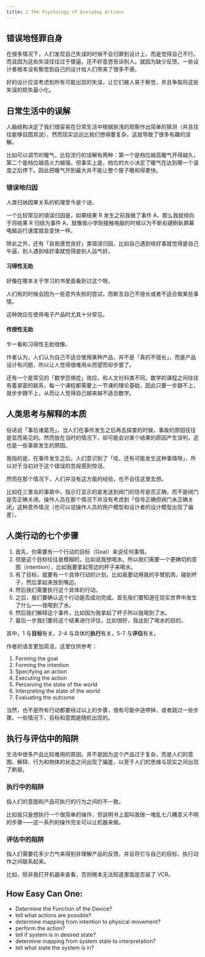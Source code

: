 ```yaml
---
title: 2 The Psychology of Everyday Actions
---
```


## 错误地怪罪自身

在很多情况下，人们发现自己失误的时候不会归罪到设计上，而是觉得自己不行。而且因为这些失误往往过于傻逼，还不好意思告诉别人。就因为缺少反馈，一些设计者根本没有察觉到自己的设计给人们带来了很多不便。

好的设计应该考虑到所有可能出现的失误，让它们被人易于察觉，并且争取将这些失误的损失最小化。

## 日常生活中的误解

人脑结构决定了我们很容易在日常生活中根据肤浅的观察作出简单的猜测（并且往往能够自圆其说），然而现实远远比我们想得要复杂，这就导致了很多有趣的误解。

比如可以调节的暖气，比较流行的误解有两种：第一个是档位越高暖气开得越久，第二个是档位越高火力越强，但事实上是，档位的大小决定了暖气在达到哪一个温度之后停下。因此把暖气开到最大并不能让整个屋子暖和得更快。

### 错误地归因

人类归纳因果关系的机理至今是个谜。

一个比较常见的错误归因是，如果结果 R 发生之前我做了事件 A，那么我就倾向于将结果 R 归结为事件 A，就像我小学刚接触电脑的时候以为不断右键刷新屏幕电脑运行速度就会变快一样。

除此之外，还有「自我感觉良好」类错误归因，比如自己遇到啥好事就觉得是自己牛逼，别人遇到啥好事就觉得是别人运气好。

#### 习得性无助

好像在哪本关于学习的书里面看到过这个呀。

人们有的时候会因为一些意外失败的尝试，而断言自己不擅长或者不适合做某些事情。

这种效应在使用电子产品时尤其十分常见。

#### 传授性无助

乍一看和习得性无助很像。

作者认为，人们认为自己不适合使用某种产品，并不是「真的不擅长」，而是产品设计有问题，所以让人觉得很难用从而望而却步罢了。

还有一个是常见的「数学恐惧症」效应。和人文社科类不同，数学的课程之间往往有着紧密的联系，每一个课程都需要上一节课的理论基础，因此只要一步跟不上，就步步跟不上，从而让人觉得自己越来越不适合数学。

## 人类思考与解释的本质

俗话说「事后诸葛亮」，当人们在事件发生之后再去探查的时候，事故的原因往往是显而易见的。然而放在当时的情况下，却可能会对某个结果的原因产生误判，这也是一些事故发生的原因。

我指的是，在事件发生之后，人们意识到了「哇，还有可能发生这种事情呀」，所以对于当初对于这个错误的忽视感到惊讶。

然而在那个情况下，人们并没有这方面的经验，也不会往这里去想。

比如在三里岛的事故中，指示灯显示的是发送到阀门的信号是否正确，而不是阀门是否正确关闭。操作人员在那个情况下并没有考虑到「信号正确但阀门未正确关闭」这种意外情况（也可以说操作人员的用户模型和设计者的设计模型出现了偏差）。

## 人类行动的七个步骤

1.  首先，你需要有一个行动的目标（Goal）来说任何事情。
2.  但是这个目标往往是模糊的，比如说我想喝水。所以我们需要一个更确切的意图（intention），比如我要拿起旁边的杯子来喝水。
3.  有了目标，就要有一个具体行动的计划，比如我要动用我的手臂肌肉，碰到杯子，然后拿起来放到嘴边。
4.  然后我们需要执行这个具体的行动。
5.  之后，我们要确认这个行动是否成功完成。首先我们要知道在现实世界中发生了什么——我喝到了水。
6.  然后我们解释这个事件，比如因为我拿起了杯子所以我喝到了水。
7.  最后一步我们要将这个结果进行评估，比如很好，我达到了喝水的目的。

其中，1 与**目标**有关，2-4 与具体的**执行**有关，5-7 与**评估**有关。

作者的语言更加简洁，这里仅供参考：

1.  Forming the goal
2.  Forming the intention
3.  Specifying an action
4.  Executing the action
5.  Perceiving the state of the world
6.  Interpreting the state of the world
7.  Evaluating the outcome

当然，也不是所有行动都要经过以上的步骤，很有可能中途停掉，或者跳过一些步骤。一些情况下，目标和意图是随机出现的。

## 执行与评估中的陷阱

生活中很多产品比较难用的原因，并不是因为这个产品过于复杂，而是人们的意图、解释、行为和物体的状态之间出现了偏差，以至于人们的思维与现实之间出现了断层。

### 执行中的陷阱

指人们的意图和产品可执行的行为之间的不一致。

比如我只是想执行一个很简单的操作，但说明书上面叫我做一堆乱七八糟意义不明的步骤——这一系列的操作完全可以让机器来做。

### 评估中的陷阱

指人们需要花多少力气来得到并理解产品的反馈，并且将它与自己的目标、执行动作之间联系起来。

比如，除非我打开机器来查看，否则根本无法知道里面是否装了 VCR。

## How Easy Can One:

- Determine the Function of the Device?
- tell what actions are possible?
- determine mapping from intention to physical movement?
- perform the action?
- tell if system is in desired state?
- determine mapping from system state to interpretation?
- tell what state the system is in?
